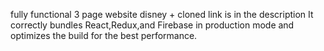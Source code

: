 fully functional 3 page website 
disney + cloned
link is in the description 
It correctly bundles React,Redux,and Firebase in production mode and optimizes the build for the best performance.
